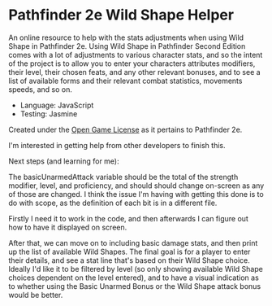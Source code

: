 # Pathfinder 2e Wild Shape Helper

An online resource to help with the stats adjustments when using Wild Shape in Pathfinder 2e. Using Wild Shape in Pathfinder Second Edition comes with a lot of adjustments to various character stats, and so the intent of the project is to allow you to enter your characters attributes modifiers, their level, their chosen feats, and any other relevant bonuses, and to see a list of available forms and their relevant combat statistics, movements speeds, and so on.

- Language: JavaScript
- Testing: Jasmine

Created under the [Open Game License](https://paizo.com/pathfinder/compatibility/ogl) as it pertains to Pathfinder 2e. 

I'm interested in getting help from other developers to finish this. 

Next steps (and learning for me):

The basicUnarmedAttack variable should be the total of the strength modifier, level, and proficiency, and should should change on-screen as any of those are changed. I think the issue I'm having with getting this done is to do with scope, as the definition of each bit is in a different file. 

Firstly I need it to work in the code, and then afterwards I can figure out how to have it displayed on screen. 

After that, we can move on to including basic damage stats, and then print up the list of available Wild Shapes. The final goal is for a player to enter their details, and see a stat line that's based on their Wild Shape choice. Ideally I'd like it to be filtered by level (so only showing available Wild Shape choices dependent on the level entered), and to have a visual indication as to whether using the Basic Unarmed Bonus or the Wild Shape attack bonus would be better. 
